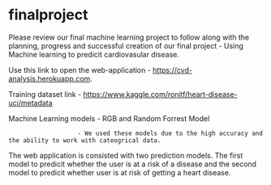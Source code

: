 # finalproject

Please review our final machine learning project to follow along with the planning, progress and successful creation of our final project - Using Machine learning to predicit cardiovasular disease.

Use this link to open the web-application - https://cvd-analysis.herokuapp.com.

Training dataset link - https://www.kaggle.com/ronitf/heart-disease-uci/metadata

Machine Learning models - RGB and Random Forrest Model 

                       - We used these models due to the high accuracy and the ability to work with cateogrical data. 


The web application is consisted with two prediction models. The first model to predicit whether the user is at a risk of a disease and the second model to predicit whether user is at risk of getting a heart disease. 



